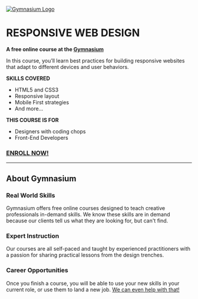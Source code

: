 [![Gymnasium Logo](https://cdn.rawgit.com/gymnasium/gymnasium.github.io/master/assets/GYM-logo.svg)](http://thegymnasium.com)

# RESPONSIVE WEB DESIGN

**A free online course at the [Gymnasium](http://thegymnasium.com)**

In this course, you’ll learn best practices for building responsive websites that adapt to different devices and user behaviors.

**SKILLS COVERED**
- HTML5 and CSS3
- Responsive layout
- Mobile First strategies
- And more…

**THIS COURSE IS FOR**
- Designers with coding chops
- Front-End Developers


### [ENROLL NOW!](http://thegymnasium.com/courses/GYM/101/0/about)

---

## About Gymnasium


### Real World Skills

Gymnasium offers free online courses designed to teach creative professionals in-demand skills. We know these skills are in demand because our clients tell us what they are looking for, but can't find.


### Expert Instruction

Our courses are all self-paced and taught by experienced practitioners with a passion for sharing practical lessons from the design trenches.

### Career Opportunities

Once you finish a course, you will be able to use your new skills in your current role, or use them to land a new job. [We can even help with that!](http://aquent.com/find-work/)
